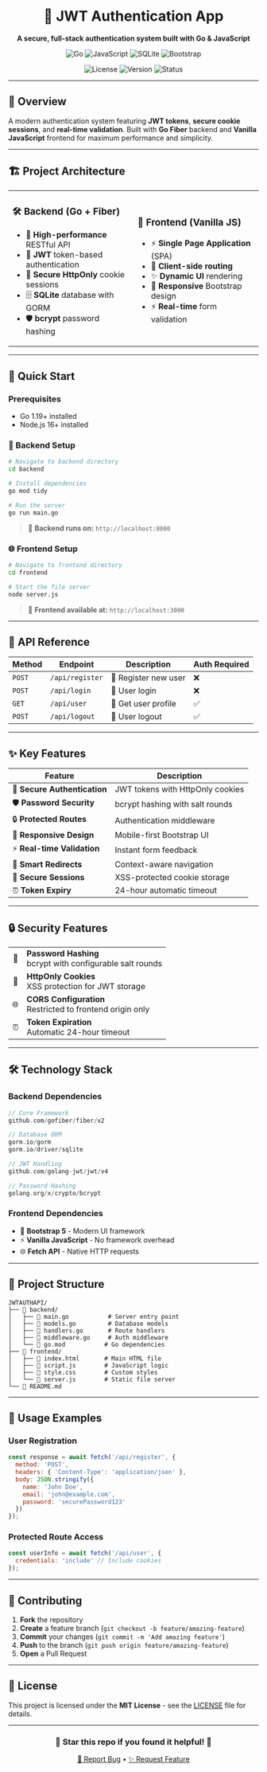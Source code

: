<div align="center">

# 🔐 JWT Authentication App

<p align="center">
  <strong>A secure, full-stack authentication system built with Go & JavaScript</strong>
</p>

<p align="center">
  <img src="https://img.shields.io/badge/Go-00ADD8?style=for-the-badge&logo=go&logoColor=white" alt="Go">
  <img src="https://img.shields.io/badge/JavaScript-F7DF1E?style=for-the-badge&logo=javascript&logoColor=black" alt="JavaScript">
  <img src="https://img.shields.io/badge/SQLite-07405E?style=for-the-badge&logo=sqlite&logoColor=white" alt="SQLite">
  <img src="https://img.shields.io/badge/Bootstrap-563D7C?style=for-the-badge&logo=bootstrap&logoColor=white" alt="Bootstrap">
</p>

<p align="center">
  <img src="https://img.shields.io/badge/License-MIT-green.svg" alt="License">
  <img src="https://img.shields.io/badge/Version-1.0.0-blue.svg" alt="Version">
  <img src="https://img.shields.io/badge/Status-Active-success.svg" alt="Status">
</p>

</div>

---

## 📖 Overview

A modern authentication system featuring **JWT tokens**, **secure cookie sessions**, and **real-time validation**. Built with **Go Fiber** backend and **Vanilla JavaScript** frontend for maximum performance and simplicity.

---

## 🏗️ Project Architecture

<table>
<tr>
<td width="50%">

### 🛠️ **Backend (Go + Fiber)**
- 🚀 **High-performance** RESTful API
- 🔑 **JWT** token-based authentication
- 🍪 **Secure HttpOnly** cookie sessions
- 🗄️ **SQLite** database with GORM
- 🛡️ **bcrypt** password hashing

</td>
<td width="50%">

### 🎨 **Frontend (Vanilla JS)**
- ⚡ **Single Page Application** (SPA)
- 🧭 **Client-side routing**
- ✨ **Dynamic UI** rendering
- 📱 **Responsive** Bootstrap design
- ⚡ **Real-time** form validation

</td>
</tr>
</table>

---

## 🚀 Quick Start

### Prerequisites
- Go 1.19+ installed
- Node.js 16+ installed

### 🔧 Backend Setup

```bash
# Navigate to backend directory
cd backend

# Install dependencies
go mod tidy

# Run the server
go run main.go
```

> 🎯 **Backend runs on:** `http://localhost:8000`

### 🌐 Frontend Setup

```bash
# Navigate to frontend directory
cd frontend

# Start the file server
node server.js
```

> 🎯 **Frontend available at:** `http://localhost:3000`

---

## 🔌 API Reference

<div align="center">

| Method | Endpoint | Description | Auth Required |
|--------|----------|-------------|---------------|
| `POST` | `/api/register` | 📝 Register new user | ❌ |
| `POST` | `/api/login` | 🔐 User login | ❌ |
| `GET` | `/api/user` | 👤 Get user profile | ✅ |
| `POST` | `/api/logout` | 🚪 User logout | ✅ |

</div>

---

## ✨ Key Features

<div align="center">

| Feature | Description |
|---------|-------------|
| 🔐 **Secure Authentication** | JWT tokens with HttpOnly cookies |
| 🛡️ **Password Security** | bcrypt hashing with salt rounds |
| 🔒 **Protected Routes** | Authentication middleware |
| 📱 **Responsive Design** | Mobile-first Bootstrap UI |
| ⚡ **Real-time Validation** | Instant form feedback |
| 🔄 **Smart Redirects** | Context-aware navigation |
| 🍪 **Secure Sessions** | XSS-protected cookie storage |
| ⏰ **Token Expiry** | 24-hour automatic timeout |

</div>

---

## 🔒 Security Features

<table>
<tr>
<td align="center">🔐</td>
<td><strong>Password Hashing</strong><br>bcrypt with configurable salt rounds</td>
</tr>
<tr>
<td align="center">🍪</td>
<td><strong>HttpOnly Cookies</strong><br>XSS protection for JWT storage</td>
</tr>
<tr>
<td align="center">🌐</td>
<td><strong>CORS Configuration</strong><br>Restricted to frontend origin only</td>
</tr>
<tr>
<td align="center">⏰</td>
<td><strong>Token Expiration</strong><br>Automatic 24-hour timeout</td>
</tr>
</table>

---

## 🛠️ Technology Stack

### Backend Dependencies
```go
// Core Framework
github.com/gofiber/fiber/v2

// Database ORM
gorm.io/gorm
gorm.io/driver/sqlite

// JWT Handling
github.com/golang-jwt/jwt/v4

// Password Hashing
golang.org/x/crypto/bcrypt
```

### Frontend Dependencies
- 🎨 **Bootstrap 5** - Modern UI framework
- ⚡ **Vanilla JavaScript** - No framework overhead
- 🌐 **Fetch API** - Native HTTP requests

---

## 📁 Project Structure

```
JWTAUTHAPI/
├── 📂 backend/
│   ├── 📄 main.go           # Server entry point
│   ├── 📄 models.go         # Database models
│   ├── 📄 handlers.go       # Route handlers
│   ├── 📄 middleware.go     # Auth middleware
│   └── 📄 go.mod           # Go dependencies
├── 📂 frontend/
│   ├── 📄 index.html       # Main HTML file
│   ├── 📄 script.js        # JavaScript logic
│   ├── 📄 style.css        # Custom styles
│   └── 📄 server.js        # Static file server
└── 📄 README.md
```

---

## 🎯 Usage Examples

### User Registration
```javascript
const response = await fetch('/api/register', {
  method: 'POST',
  headers: { 'Content-Type': 'application/json' },
  body: JSON.stringify({
    name: 'John Doe',
    email: 'john@example.com',
    password: 'securePassword123'
  })
});
```

### Protected Route Access
```javascript
const userInfo = await fetch('/api/user', {
  credentials: 'include' // Include cookies
});
```

---

## 🤝 Contributing

1. **Fork** the repository
2. **Create** a feature branch (`git checkout -b feature/amazing-feature`)
3. **Commit** your changes (`git commit -m 'Add amazing feature'`)
4. **Push** to the branch (`git push origin feature/amazing-feature`)
5. **Open** a Pull Request

---

## 📄 License

This project is licensed under the **MIT License** - see the [LICENSE](LICENSE) file for details.

---

<div align="center">

### 🌟 **Star this repo if you found it helpful!** 🌟

<p>
  <a href="https://github.com/yourusername/JWTAUTHAPI/issues">🐛 Report Bug</a> •
  <a href="https://github.com/yourusername/JWTAUTHAPI/issues">✨ Request Feature</a>
</p>


</div>